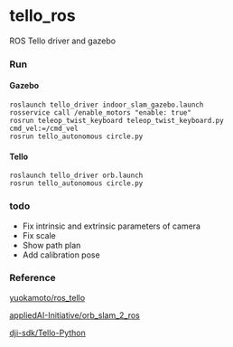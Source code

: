# tello_ros
ROS Tello driver and gazebo

### Run
#### Gazebo
```
roslaunch tello_driver indoor_slam_gazebo.launch
rosservice call /enable_motors "enable: true"
rosrun teleop_twist_keyboard teleop_twist_keyboard.py cmd_vel:=/cmd_vel
rosrun tello_autonomous circle.py
```

#### Tello
```
roslaunch tello_driver orb.launch
rosrun tello_autonomous circle.py
```

### todo

- Fix intrinsic and extrinsic parameters of camera
- Fix scale
- Show path plan 
- Add calibration pose

### Reference

[yuokamoto/ros_tello](https://github.com/yuokamoto/ros_tello)

[appliedAI-Initiative/orb_slam_2_ros](https://github.com/appliedAI-Initiative/orb_slam_2_ros)

[ dji-sdk/Tello-Python](https://github.com/dji-sdk/Tello-Python)
